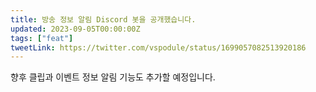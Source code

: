 ```yaml
---
title: 방송 정보 알림 Discord 봇을 공개했습니다.
updated: 2023-09-05T00:00:00Z
tags: ["feat"]
tweetLink: https://twitter.com/vspodule/status/1699057082513920186
---
```


향후 클립과 이벤트 정보 알림 기능도 추가할 예정입니다.